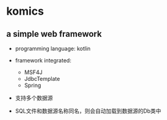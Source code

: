 # komics
## a simple web framework
- programming language: kotlin
- framework integrated:
    - MSF4J
    - JdbcTemplate
    - Spring

- 支持多个数据源
- SQL文件和数据源名称同名，则会自动加载到数据源的Db类中